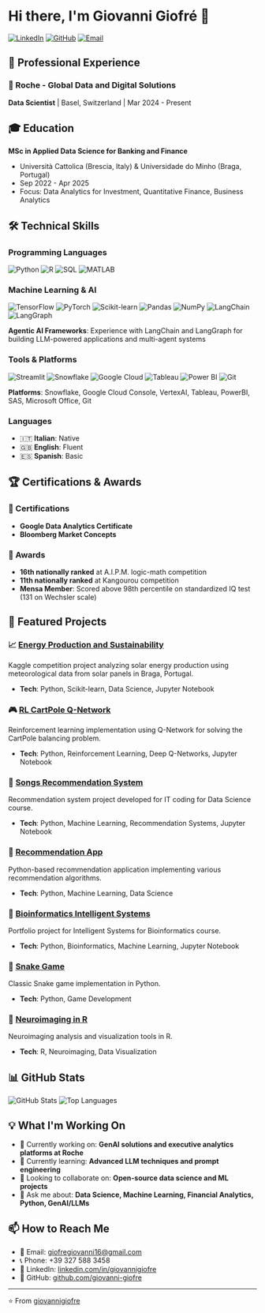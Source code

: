 # Hi there, I'm Giovanni Giofré 👋

[![LinkedIn](https://img.shields.io/badge/LinkedIn-0077B5?style=for-the-badge&logo=linkedin&logoColor=white)](https://linkedin.com/in/giovannigiofre)
[![GitHub](https://img.shields.io/badge/GitHub-100000?style=for-the-badge&logo=github&logoColor=white)](https://github.com/giovanni-giofre)
[![Email](https://img.shields.io/badge/Email-D14836?style=for-the-badge&logo=gmail&logoColor=white)](mailto:giofregiovanni16@gmail.com)

## 💼 Professional Experience

### 🔬 Roche - Global Data and Digital Solutions
**Data Scientist** | Basel, Switzerland | Mar 2024 - Present

## 🎓 Education

**MSc in Applied Data Science for Banking and Finance**
- Università Cattolica (Brescia, Italy) & Universidade do Minho (Braga, Portugal)
- Sep 2022 - Apr 2025
- Focus: Data Analytics for Investment, Quantitative Finance, Business Analytics

## 🛠️ Technical Skills

### Programming Languages

![Python](https://img.shields.io/badge/Python-3776AB?style=flat-square&logo=python&logoColor=white)
![R](https://img.shields.io/badge/R-276DC3?style=flat-square&logo=r&logoColor=white)
![SQL](https://img.shields.io/badge/SQL-4479A1?style=flat-square&logo=mysql&logoColor=white)
![MATLAB](https://img.shields.io/badge/MATLAB-0076A8?style=flat-square&logo=mathworks&logoColor=white)

### Machine Learning & AI

![TensorFlow](https://img.shields.io/badge/TensorFlow-FF6F00?style=flat-square&logo=tensorflow&logoColor=white)
![PyTorch](https://img.shields.io/badge/PyTorch-EE4C2C?style=flat-square&logo=pytorch&logoColor=white)
![Scikit-learn](https://img.shields.io/badge/Scikit--learn-F7931E?style=flat-square&logo=scikit-learn&logoColor=white)
![Pandas](https://img.shields.io/badge/Pandas-150458?style=flat-square&logo=pandas&logoColor=white)
![NumPy](https://img.shields.io/badge/NumPy-013243?style=flat-square&logo=numpy&logoColor=white)
![LangChain](https://img.shields.io/badge/🦜_LangChain-1C3C3C?style=flat-square&logoColor=white)
![LangGraph](https://img.shields.io/badge/🕸️_LangGraph-FF6B6B?style=flat-square&logoColor=white)

**Agentic AI Frameworks**: Experience with LangChain and LangGraph for building LLM-powered applications and multi-agent systems

### Tools & Platforms

![Streamlit](https://img.shields.io/badge/Streamlit-FF4B4B?style=flat-square&logo=streamlit&logoColor=white)
![Snowflake](https://img.shields.io/badge/Snowflake-29B5E8?style=flat-square&logo=snowflake&logoColor=white)
![Google Cloud](https://img.shields.io/badge/Google_Cloud-4285F4?style=flat-square&logo=google-cloud&logoColor=white)
![Tableau](https://img.shields.io/badge/Tableau-E97627?style=flat-square&logo=tableau&logoColor=white)
![Power BI](https://img.shields.io/badge/Power_BI-F2C811?style=flat-square&logo=powerbi&logoColor=black)
![Git](https://img.shields.io/badge/Git-F05032?style=flat-square&logo=git&logoColor=white)

**Platforms**: Snowflake, Google Cloud Console, VertexAI, Tableau, PowerBI, SAS, Microsoft Office, Git

### Languages

- 🇮🇹 **Italian**: Native
- 🇬🇧 **English**: Fluent
- 🇪🇸 **Spanish**: Basic

## 🏆 Certifications & Awards

### 📜 Certifications

- **Google Data Analytics Certificate**
- **Bloomberg Market Concepts**

### 🥇 Awards

- **16th nationally ranked** at A.I.P.M. logic-math competition
- **11th nationally ranked** at Kangourou competition
- **Mensa Member**: Scored above 98th percentile on standardized IQ test (131 on Wechsler scale)

## 🔬 Featured Projects

### 📈 [Energy Production and Sustainability](https://github.com/giovannigiofre/Energy_Production_and_Sustainability-Kaggle_Competition)

Kaggle competition project analyzing solar energy production using meteorological data from solar panels in Braga, Portugal.

- **Tech**: Python, Scikit-learn, Data Science, Jupyter Notebook

### 🎮 [RL CartPole Q-Network](https://github.com/giovannigiofre/RL_Cartpole_Q-Net)

Reinforcement learning implementation using Q-Network for solving the CartPole balancing problem.

- **Tech**: Python, Reinforcement Learning, Deep Q-Networks, Jupyter Notebook

### 🎵 [Songs Recommendation System](https://github.com/giovannigiofre/songs_recommendation_system)

Recommendation system project developed for IT coding for Data Science course.

- **Tech**: Python, Machine Learning, Recommendation Systems, Jupyter Notebook

### 🤖 [Recommendation App](https://github.com/giovannigiofre/recommendation_app)

Python-based recommendation application implementing various recommendation algorithms.

- **Tech**: Python, Machine Learning, Data Science

### 🧬 [Bioinformatics Intelligent Systems](https://github.com/giovannigiofre/si)

Portfolio project for Intelligent Systems for Bioinformatics course.

- **Tech**: Python, Bioinformatics, Machine Learning, Jupyter Notebook

### 🐍 [Snake Game](https://github.com/giovannigiofre/snake_game)

Classic Snake game implementation in Python.

- **Tech**: Python, Game Development

### 🧠 [Neuroimaging in R](https://github.com/giovannigiofre/imaging_in_r)

Neuroimaging analysis and visualization tools in R.

- **Tech**: R, Neuroimaging, Data Visualization

## 📊 GitHub Stats

![GitHub Stats](https://github-readme-stats.vercel.app/api?username=giovannigiofre&show_icons=true&theme=radical&hide_border=true)
![Top Languages](https://github-readme-stats.vercel.app/api/top-langs/?username=giovannigiofre&layout=compact&theme=radical&hide_border=true)

## 💡 What I'm Working On

- 🔭 Currently working on: **GenAI solutions and executive analytics platforms at Roche**
- 🌱 Currently learning: **Advanced LLM techniques and prompt engineering**
- 👯 Looking to collaborate on: **Open-source data science and ML projects**
- 💬 Ask me about: **Data Science, Machine Learning, Financial Analytics, Python, GenAI/LLMs**

## 📫 How to Reach Me

- 📧 Email: giofregiovanni16@gmail.com
- 📞 Phone: +39 327 588 3458
- 💼 LinkedIn: [linkedin.com/in/giovannigiofre](https://linkedin.com/in/giovannigiofre)
- 🐙 GitHub: [github.com/giovanni-giofre](https://github.com/giovanni-giofre)

---

⭐️ From [giovannigiofre](https://github.com/giovannigiofre)
